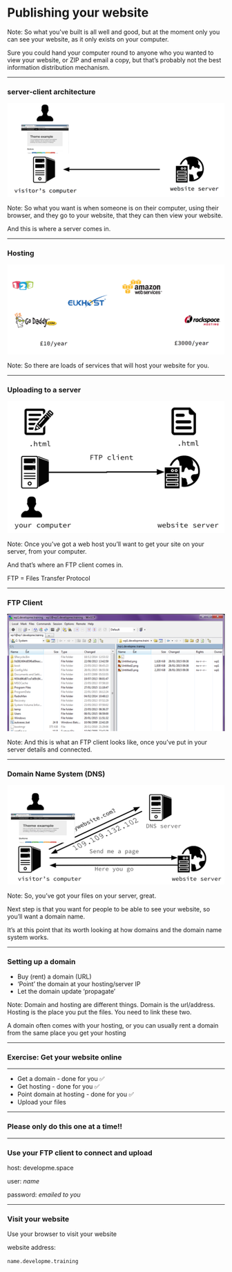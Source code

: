 # Publishing your website

Note:
So what you've built is all well and good, but at the moment only you can see your website, as it only exists on your computer.

Sure you could hand your computer round to anyone who you wanted to view your website, or ZIP and email a copy, but that’s probably not the best information distribution mechanism.

---

### server-client architecture

![](slides/web-theory/11_upload/serverclient.png)

Note:
So what you want is when someone is on their computer, using their browser, and they go to your website, that they can then view your website.

And this is where a server comes in.

---

### Hosting

![Lots and lots of hosts](slides/web-theory/11_upload/hosts.png)

Note:
So there are loads of services that will host your website for you.

---

### Uploading to a server

![Uploading to a server](slides/web-theory/11_upload/upload.png)

Note:
Once you’ve got a web host you’ll want to get your site on your server, from your computer.

And that’s where an FTP client comes in.

FTP = Files Transfer Protocol

---

### FTP Client

![FTP client](slides/web-theory/11_upload/ftp.png)

Note:
And this is what an FTP client looks like, once you’ve put in your server details and connected.

---

### Domain Name System (DNS)

![dns diagram](slides/web-theory/11_upload/dns.png)

Note:
So, you’ve got your files on your server, great.

Next step is that you want for people to be able to see your website, so you’ll want a domain name.

It’s at this point that its worth looking at how domains and the domain name system works.

---

### Setting up a domain

- Buy (rent) a domain (URL)
- ‘Point’ the domain at your hosting/server IP
- Let the domain update ‘propagate’

Note:
Domain and hosting are different things. Domain is the url/address. Hosting is the place you put the files. You need to link these two.

A domain often comes with your hosting, or you can usually rent a domain from the same place you get your hosting

---

### Exercise: Get your website online

---

- Get a domain - done for you ✅
- Get hosting - done for you ✅
- Point domain at hosting - done for you ✅
- Upload your files

---

### Please only do this one at a time!!

---

### Use your FTP client to connect and upload

host: developme.space

user: *name*

password: *emailed to you*

---

### Visit your website

Use your browser to visit your website

website address:

`name.developme.training`